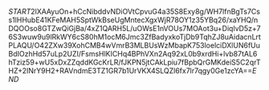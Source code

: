 $START$2lXAAyuOn+hCcNibddvNDiOVtCpvuG4a35S8Exy8g/WH7lfnBgTs7Css1lHHubE41KFeMAH5SptWkBseUgMntecXgxWjR78OY1z35YBq26/xaYHQ/nDQOOso8GTZwQiGjBa/4xZ1QARH5L/uOWsE1nVOUs7MOAot3u+DiqlvD5z+76S3wuw9u9lRkWY6cS80hM1ocM6Jmc3ZfBadyxkoTjDb9TqhZJ8uAidacnLrtPLAQU/O42ZXw39XohCMB4wVmrB3MLBUsWzMbapK753loelciDXlUN6fUuBdIOzhHd57uLp2UZI/FsmsHlKICHq4BPhVXn2Aq92xL0b9xrdHi+lvb87tAL6hTziz59+wU5xDxZZqddKGcKrLR/fJKPN5jtCAkLpiu7fBpbQrGMKdeiS5C2qrTHZ+2INrY9H2+RAVndmE3TZ1GR7b1UrVKX4SLQZl6fx7lr7qgy0Ge1zcYA==$END$
